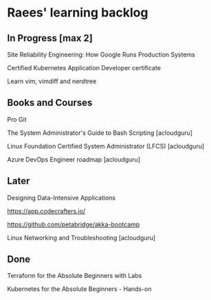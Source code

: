 # Raees' learning backlog

## In Progress [max 2]
Site Reliability Engineering: How Google Runs Production Systems

Certified Kubernetes Application Developer certificate

Learn vim, vimdiff and nerdtree

## Books and Courses
Pro Git

The System Administrator's Guide to Bash Scripting [acloudguru]

Linux Foundation Certified System Administrator (LFCS) [acloudguru]

Azure DevOps Engineer roadmap [acloudguru]

## Later
Designing Data-Intensive Applications

https://app.codecrafters.io/

https://github.com/petabridge/akka-bootcamp

Linux Networking and Troubleshooting [acloudguru]

## Done
Terraform for the Absolute Beginners with Labs

Kubernetes for the Absolute Beginners - Hands-on
